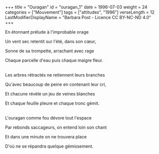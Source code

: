 +++
title = "Ouragan"
id = "ouragan_1"
date = 1996-07-03
weight = 24
categories = ["Mouvement"]
tags = ["attitudes", "1996"]
verseLength = 12
LastModifierDisplayName = "Barbara Post - Licence CC BY-NC-ND 4.0"
+++

En étonnant prélude à l'improbable orage

Un vent sec retentit sur l'été, dans son cœur,

Sonne de sa trompette, arrachant avec rage

Chaque parcelle d'eau puis chaque maigre fleur.

 \
Les arbres rétractés ne retiennent leurs branches

Qu'avec beaucoup de peine en contenant leur cri,

Et chacune révèle un jeu de veines blanches

Et chaque feuille pleure et chaque tronc gémit.

 \
L'ouragan comme fou dévore tout l'espace

Par rebonds saccageurs, on entend loin son chant

Et dans une minute on ne trouvera place

D'où ne se répandra quelque gémissement.
